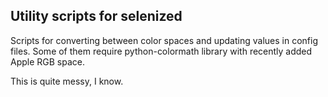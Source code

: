 Utility scripts for selenized
-----------------------------

Scripts for converting between color spaces and updating values in config files.
Some of them require python-colormath library with recently added Apple RGB space.

This is quite messy, I know.

